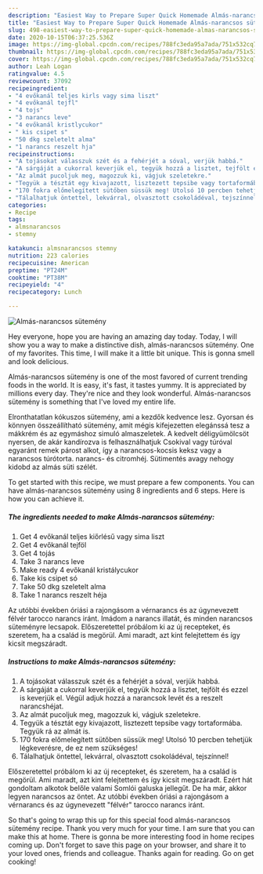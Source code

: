 ```yaml
---
description: "Easiest Way to Prepare Super Quick Homemade Almás-narancsos sütemény"
title: "Easiest Way to Prepare Super Quick Homemade Almás-narancsos sütemény"
slug: 498-easiest-way-to-prepare-super-quick-homemade-almas-narancsos-sutemeny
date: 2020-10-15T06:37:25.536Z
image: https://img-global.cpcdn.com/recipes/788fc3eda95a7ada/751x532cq70/almas-narancsos-sutemeny-recept-foto.jpg
thumbnail: https://img-global.cpcdn.com/recipes/788fc3eda95a7ada/751x532cq70/almas-narancsos-sutemeny-recept-foto.jpg
cover: https://img-global.cpcdn.com/recipes/788fc3eda95a7ada/751x532cq70/almas-narancsos-sutemeny-recept-foto.jpg
author: Leah Logan
ratingvalue: 4.5
reviewcount: 37092
recipeingredient:
- "4 evőkanál teljes kirls vagy sima liszt"
- "4 evőkanál tejfl"
- "4 tojs"
- "3 narancs leve"
- "4 evőkanál kristlycukor"
- " kis csipet s"
- "50 dkg szeletelt alma"
- "1 narancs reszelt hja"
recipeinstructions:
- "A tojásokat válasszuk szét és a fehérjét a sóval, verjük habbá."
- "A sárgáját a cukorral keverjük el, tegyük hozzá a lisztet, tejfölt és ezzel is keverjük el. Végül adjuk hozzá a narancsok levét és a reszelt narancshéjat."
- "Az almát pucoljuk meg, magozzuk ki, vágjuk szeletekre."
- "Tegyük a tésztát egy kivajazott, lisztezett tepsibe vagy tortaformába. Tegyük rá az almát is."
- "170 fokra előmelegített sütőben süssük meg! Utolsó 10 percben tehetjük légkeverésre, de ez nem szükséges!"
- "Tálalhatjuk öntettel, lekvárral, olvasztott csokoládéval, tejszínnel!"
categories:
- Recipe
tags:
- almsnarancsos
- stemny

katakunci: almsnarancsos stemny 
nutrition: 223 calories
recipecuisine: American
preptime: "PT24M"
cooktime: "PT38M"
recipeyield: "4"
recipecategory: Lunch

---
```



![Almás-narancsos sütemény](https://img-global.cpcdn.com/recipes/788fc3eda95a7ada/751x532cq70/almas-narancsos-sutemeny-recept-foto.jpg)

Hey everyone, hope you are having an amazing day today. Today, I will show you a way to make a distinctive dish, almás-narancsos sütemény. One of my favorites. This time, I will make it a little bit unique. This is gonna smell and look delicious.

Almás-narancsos sütemény is one of the most favored of current trending foods in the world. It is easy, it's fast, it tastes yummy. It is appreciated by millions every day. They're nice and they look wonderful. Almás-narancsos sütemény is something that I've loved my entire life.

Elronthatatlan kókuszos sütemény, ami a kezdők kedvence lesz. Gyorsan és könnyen összeállítható sütemény, amit mégis kifejezetten elegánssá tesz a mákkrém és az egymáshoz simuló almaszeletek. A kedvelt déligyümölcsöt nyersen, de akár kandírozva is felhasználhatjuk Csokival vagy túróval egyaránt remek párost alkot, így a narancsos-kocsis keksz vagy a narancsos túrótorta. narancs- és citromhéj. Sütimentés avagy nehogy kidobd az almás süti szélét.


To get started with this recipe, we must prepare a few components. You can have almás-narancsos sütemény using 8 ingredients and 6 steps. Here is how you can achieve it.

<!--inarticleads1-->

##### The ingredients needed to make Almás-narancsos sütemény:

1. Get 4 evőkanál teljes kiőrlésű vagy sima liszt
1. Get 4 evőkanál tejföl
1. Get 4 tojás
1. Take 3 narancs leve
1. Make ready 4 evőkanál kristálycukor
1. Take  kis csipet só
1. Take 50 dkg szeletelt alma
1. Take 1 narancs reszelt héja


Az utóbbi években óriási a rajongásom a vérnarancs és az úgynevezett félvér tarocco narancs iránt. Imádom a narancs illatát, és minden narancsos süteményre lecsapok. Előszeretettel próbálom ki az új recepteket, és szeretem, ha a család is megörül. Ami maradt, azt kint felejtettem és így kicsit megszáradt. 

<!--inarticleads2-->

##### Instructions to make Almás-narancsos sütemény:

1. A tojásokat válasszuk szét és a fehérjét a sóval, verjük habbá.
1. A sárgáját a cukorral keverjük el, tegyük hozzá a lisztet, tejfölt és ezzel is keverjük el. Végül adjuk hozzá a narancsok levét és a reszelt narancshéjat.
1. Az almát pucoljuk meg, magozzuk ki, vágjuk szeletekre.
1. Tegyük a tésztát egy kivajazott, lisztezett tepsibe vagy tortaformába. Tegyük rá az almát is.
1. 170 fokra előmelegített sütőben süssük meg! Utolsó 10 percben tehetjük légkeverésre, de ez nem szükséges!
1. Tálalhatjuk öntettel, lekvárral, olvasztott csokoládéval, tejszínnel!


Előszeretettel próbálom ki az új recepteket, és szeretem, ha a család is megörül. Ami maradt, azt kint felejtettem és így kicsit megszáradt. Ezért hát gondoltam alkotok belőle valami Somlói galuska jellegűt. De ha már, akkor legyen narancsos az öntet. Az utóbbi években óriási a rajongásom a vérnarancs és az úgynevezett &#34;félvér&#34; tarocco narancs iránt. 

So that's going to wrap this up for this special food almás-narancsos sütemény recipe. Thank you very much for your time. I am sure that you can make this at home. There is gonna be more interesting food in home recipes coming up. Don't forget to save this page on your browser, and share it to your loved ones, friends and colleague. Thanks again for reading. Go on get cooking!
